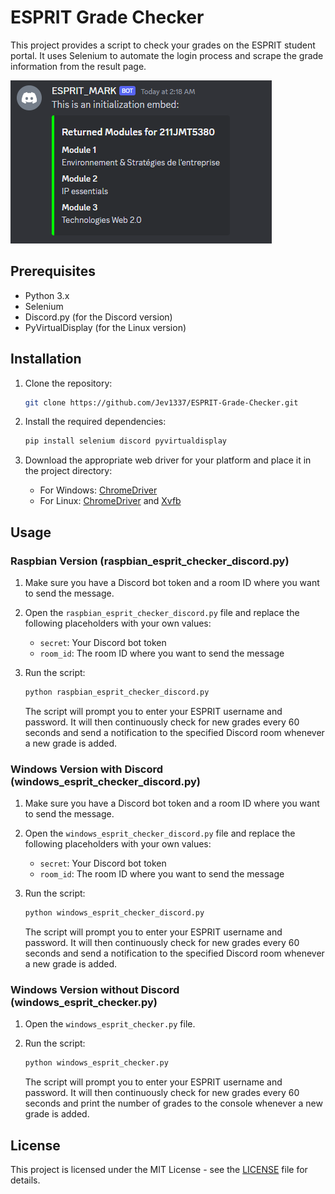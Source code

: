 # ESPRIT Grade Checker

This project provides a script to check your grades on the ESPRIT student portal. It uses Selenium to automate the login process and scrape the grade information from the result page.

<img src="img.png"></img>

## Prerequisites

- Python 3.x
- Selenium
- Discord.py (for the Discord version)
- PyVirtualDisplay (for the Linux version)

## Installation

1. Clone the repository:

    ```bash
    git clone https://github.com/Jev1337/ESPRIT-Grade-Checker.git
    ```

2. Install the required dependencies:

    ```bash
    pip install selenium discord pyvirtualdisplay
    ```

3. Download the appropriate web driver for your platform and place it in the project directory:
    - For Windows: [ChromeDriver](https://sites.google.com/a/chromium.org/chromedriver/downloads)
    - For Linux: [ChromeDriver](https://sites.google.com/a/chromium.org/chromedriver/downloads) and [Xvfb](https://www.x.org/releases/X11R7.6/doc/man/man1/Xvfb.1.xhtml)

## Usage

### Raspbian Version (raspbian_esprit_checker_discord.py)

1. Make sure you have a Discord bot token and a room ID where you want to send the message.

2. Open the `raspbian_esprit_checker_discord.py` file and replace the following placeholders with your own values:
    - `secret`: Your Discord bot token
    - `room_id`: The room ID where you want to send the message

3. Run the script:

    ```bash
    python raspbian_esprit_checker_discord.py
    ```

    The script will prompt you to enter your ESPRIT username and password. It will then continuously check for new grades every 60 seconds and send a notification to the specified Discord room whenever a new grade is added.

### Windows Version with Discord (windows_esprit_checker_discord.py)

1. Make sure you have a Discord bot token and a room ID where you want to send the message.

2. Open the `windows_esprit_checker_discord.py` file and replace the following placeholders with your own values:
    - `secret`: Your Discord bot token
    - `room_id`: The room ID where you want to send the message

3. Run the script:

    ```bash
    python windows_esprit_checker_discord.py
    ```

    The script will prompt you to enter your ESPRIT username and password. It will then continuously check for new grades every 60 seconds and send a notification to the specified Discord room whenever a new grade is added.

### Windows Version without Discord (windows_esprit_checker.py)

1. Open the `windows_esprit_checker.py` file.

2. Run the script:

    ```bash
    python windows_esprit_checker.py
    ```

    The script will prompt you to enter your ESPRIT username and password. It will then continuously check for new grades every 60 seconds and print the number of grades to the console whenever a new grade is added.

## License

This project is licensed under the MIT License - see the [LICENSE](LICENSE) file for details.
